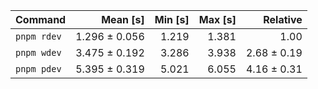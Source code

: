 | Command | Mean [s] | Min [s] | Max [s] | Relative |
|:---|---:|---:|---:|---:|
| `pnpm rdev` | 1.296 ± 0.056 | 1.219 | 1.381 | 1.00 |
| `pnpm wdev` | 3.475 ± 0.192 | 3.286 | 3.938 | 2.68 ± 0.19 |
| `pnpm pdev` | 5.395 ± 0.319 | 5.021 | 6.055 | 4.16 ± 0.31 |
